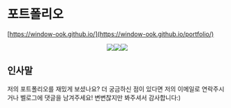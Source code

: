 # 포트폴리오

[https://window-ook.github.io/](https://window-ook.github.io/portfolio/)

<div style="display:flex; justify-content:center;">
  <img src="https://img.shields.io/badge/HTML5-E34F26?style=flat-square&logo=html5&logoColor=white">
  <img src="https://img.shields.io/badge/CSS3-1572B6?style=flat-square&logo=css3&logoColor=white">
  <img src="https://img.shields.io/badge/JavaScript-F7DF1E?style=flat-square&logo=javascript&logoColor=black">
</div>

## 인사말

저의 포트폴리오를 재밌게 보셨나요?
더 궁금하신 점이 있다면 저의 이메일로 연락주시거나 벨로그에 댓글을 남겨주세요!
변변찮지만 봐주셔서 감사합니다:) 

